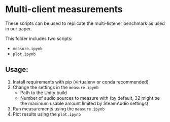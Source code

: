# Multi-client measurements

These scripts can be used to replicate the multi-listener benchmark as used in our paper.

This folder includes two scripts:
- ``measure.ipynb``
- ``plot.ipynb``

## Usage:

1. Install requirements with pip (virtualenv or conda recommended)
2. Change the settings in the ``measure.ipynb``
   - Path to the Unity build
   - Number of audio sources to measure with (by default, 32 might be the maximum usable amount limited by SteamAudio settings)
1. Run measurements using the ``measure.ipynb``
2. Plot results using the ``plot.ipynb``
